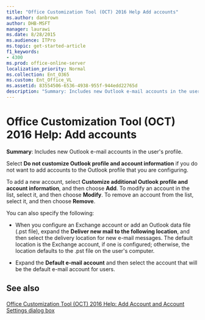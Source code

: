 ```yaml
---
title: "Office Customization Tool (OCT) 2016 Help Add accounts"
ms.author: danbrown
author: DHB-MSFT
manager: laurawi
ms.date: 8/28/2015
ms.audience: ITPro
ms.topic: get-started-article
f1_keywords:
- 4300
ms.prod: office-online-server
localization_priority: Normal
ms.collection: Ent_O365
ms.custom: Ent_Office_VL
ms.assetid: 83554506-6536-4938-955f-944edd22765d
description: "Summary: Includes new Outlook e-mail accounts in the user's profile."
---
```


# Office Customization Tool (OCT) 2016 Help: Add accounts

 **Summary**: Includes new Outlook e-mail accounts in the user's profile.
  
Select **Do not customize Outlook profile and account information** if you do not want to add accounts to the Outlook profile that you are configuring. 
  
To add a new account, select **Customize additional Outlook profile and account information**, and then choose **Add**. To modify an account in the list, select it, and then choose **Modify**. To remove an account from the list, select it, and then choose **Remove**.
  
You can also specify the following: 
  
- When you configure an Exchange account or add an Outlook data file (.pst file), expand the **Deliver new mail to the following location**, and then select the delivery location for new e-mail messages. The default location is the Exchange account, if one is configured; otherwise, the location defaults to the .pst file on the user's computer.
    
- Expand the **Default e-mail account** and then select the account that will be the default e-mail account for users. 
    
## See also

#### 

[Office Customization Tool (OCT) 2016 Help: Add Account and Account Settings dialog box](oct-2016-help-add-account-and-account-settings-dialog-box.md)

